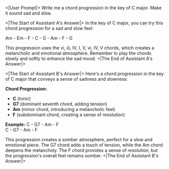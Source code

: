 <|User Prompt|>
Write me a chord progression in the key of C major. Make it sound sad and slow.

<|The Start of Assistant A's Answer|>
In the key of C major, you can try this chord progression for a sad and slow feel:

Am - Em - F - C - G - Am - F - G

This progression uses the vi, iii, IV, I, V, vi, IV, V chords, which creates a melancholic and emotional atmosphere. Remember to play the chords slowly and softly to enhance the sad mood.
<|The End of Assistant A's Answer|>

<|The Start of Assistant B's Answer|>
Here's a chord progression in the key of C major that conveys a sense of sadness and slowness:

**Chord Progression:**
- **C** (tonic)
- **G7** (dominant seventh chord, adding tension)
- **Am** (minor chord, introducing a melancholic feel)
- **F** (subdominant chord, creating a sense of resolution)

**Example:**
C - G7 - Am - F  
C - G7 - Am - F  

This progression creates a somber atmosphere, perfect for a slow and emotional piece. The G7 chord adds a touch of tension, while the Am chord deepens the melancholy. The F chord provides a sense of resolution, but the progression's overall feel remains somber.
<|The End of Assistant B's Answer|>